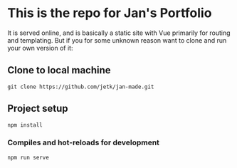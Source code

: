 # This is the repo for Jan's Portfolio

It is served online, and is basically a static site with Vue primarily for routing and templating. But if you for some unknown reason want to clone and run your own version of it:

## Clone to local machine
```
git clone https://github.com/jetk/jan-made.git
```


## Project setup
```
npm install
```

### Compiles and hot-reloads for development
```
npm run serve
```